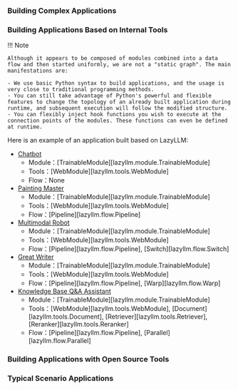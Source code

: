 ### Building Complex Applications

### Building Applications Based on Internal Tools

!!! Note

    Although it appears to be composed of modules combined into a data flow and then started uniformly, we are not a "static graph". The main manifestations are:

    - We use basic Python syntax to build applications, and the usage is very close to traditional programming methods.
    - You can still take advantage of Python's powerful and flexible features to change the topology of an already built application during runtime, and subsequent execution will follow the modified structure.
    - You can flexibly inject hook functions you wish to execute at the connection points of the modules. These functions can even be defined at runtime.

Here is an example of an application built based on LazyLLM:

- [Chatbot](../Cookbook/robot.md)
    - Module：[TrainableModule][lazyllm.module.TrainableModule]
    - Tools：[WebModule][lazyllm.tools.WebModule]
    - Flow：None
- [Painting Master](../Cookbook/painting_master.md)
    - Module：[TrainableModule][lazyllm.module.TrainableModule]
    - Tools：[WebModule][lazyllm.tools.WebModule]
    - Flow：[Pipeline][lazyllm.flow.Pipeline]
- [Multimodal Robot](../Cookbook/multimodal_robot.md)
    - Module：[TrainableModule][lazyllm.module.TrainableModule]
    - Tools：[WebModule][lazyllm.tools.WebModule]
    - Flow：[Pipeline][lazyllm.flow.Pipeline], [Switch][lazyllm.flow.Switch]
- [Great Writer](../Cookbook/great_writer.md)
    - Module：[TrainableModule][lazyllm.module.TrainableModule]
    - Tools：[WebModule][lazyllm.tools.WebModule]
    - Flow：[Pipeline][lazyllm.flow.Pipeline], [Warp][lazyllm.flow.Warp]
- [Knowledge Base Q&A Assistant](../Cookbook/rag.md)
    - Module：[TrainableModule][lazyllm.module.TrainableModule]
    - Tools：[WebModule][lazyllm.tools.WebModule], [Document][lazyllm.tools.Document], [Retriever][lazyllm.tools.Retriever], [Reranker][lazyllm.tools.Reranker]
    - Flow：[Pipeline][lazyllm.flow.Pipeline], [Parallel][lazyllm.flow.Parallel]

### Building Applications with Open Source Tools

### Typical Scenario Applications
